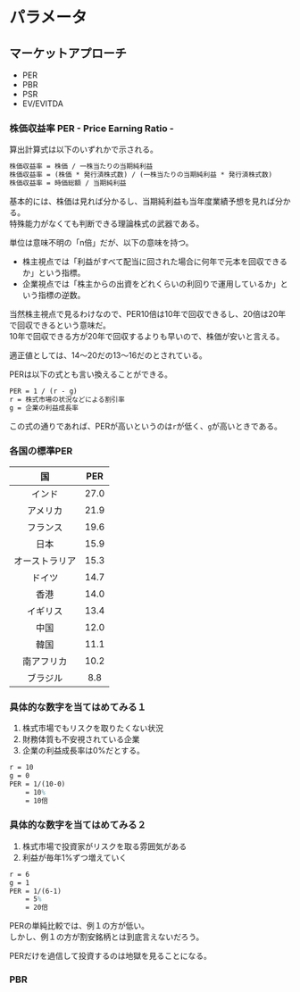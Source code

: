 # パラメータ

## マーケットアプローチ

- PER
- PBR
- PSR
- EV/EVITDA

### 株価収益率 PER - Price Earning Ratio -

算出計算式は以下のいずれかで示される。

```tex
株価収益率 = 株価 / 一株当たりの当期純利益
株価収益率 = (株価 * 発行済株式数) / (一株当たりの当期純利益 * 発行済株式数)
株価収益率 = 時価総額 / 当期純利益
```

基本的には、株価は見れば分かるし、当期純利益も当年度業績予想を見れば分かる。  
特殊能力がなくても判断できる理論株式の武器である。

単位は意味不明の「n倍」だが、以下の意味を持つ。

- 株主視点では「利益がすべて配当に回された場合に何年で元本を回収できるか」という指標。  
- 企業視点では「株主からの出資をどれくらいの利回りで運用しているか」という指標の逆数。

当然株主視点で見るわけなので、PER10倍は10年で回収できるし、20倍は20年で回収できるという意味だ。  
10年で回収できる方が20年で回収するよりも早いので、株価が安いと言える。

適正値としては、14～20だの13～16だのとされている。

PERは以下の式とも言い換えることができる。

```tex
PER = 1 / (r - g)
r = 株式市場の状況などによる割引率
g = 企業の利益成長率
```

この式の通りであれば、PERが高いというのは`r`が低く、`g`が高いときである。  

### 各国の標準PER

|国|PER|
|:--:|:--:|
|インド|27.0|
|アメリカ|21.9|
|フランス|19.6|
|日本|15.9|
|オーストラリア|15.3|
|ドイツ|14.7|
|香港|14.0|
|イギリス|13.4|
|中国|12.0|
|韓国|11.1|
|南アフリカ|10.2|
|ブラジル|8.8|

### 具体的な数字を当てはめてみる１

1. 株式市場でもリスクを取りたくない状況
2. 財務体質も不安視されている企業
3. 企業の利益成長率は0%だとする。

```tex
r = 10
g = 0
PER = 1/(10-0)
    = 10%
    = 10倍
```

### 具体的な数字を当てはめてみる２

1. 株式市場で投資家がリスクを取る雰囲気がある
2. 利益が毎年1%ずつ増えていく

```tex
r = 6
g = 1
PER = 1/(6-1)
    = 5%
    = 20倍
```

PERの単純比較では、例１の方が低い。  
しかし、例１の方が割安銘柄とは到底言えないだろう。

PERだけを過信して投資するのは地獄を見ることになる。

### PBR

